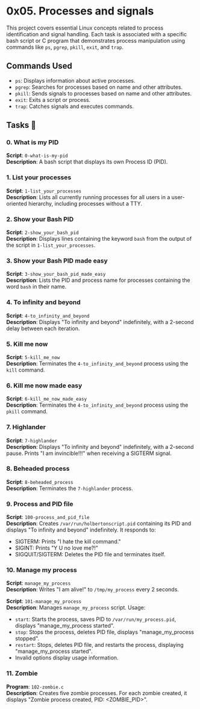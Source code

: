 # 0x05. Processes and signals

This project covers essential Linux concepts related to process identification and signal handling. Each task is associated with a specific bash script or C program that demonstrates process manipulation using commands like `ps`, `pgrep`, `pkill`, `exit`, and `trap`.

## Commands Used

- `ps`: Displays information about active processes.
- `pgrep`: Searches for processes based on name and other attributes.
- `pkill`: Sends signals to processes based on name and other attributes.
- `exit`: Exits a script or process.
- `trap`: Catches signals and executes commands.

## Tasks 📃

### 0. What is my PID
**Script**: `0-what-is-my-pid`  
**Description**: A bash script that displays its own Process ID (PID).

### 1. List your processes
**Script**: `1-list_your_processes`  
**Description**: Lists all currently running processes for all users in a user-oriented hierarchy, including processes without a TTY.

### 2. Show your Bash PID
**Script**: `2-show_your_bash_pid`  
**Description**: Displays lines containing the keyword `bash` from the output of the script in `1-list_your_processes`.

### 3. Show your Bash PID made easy
**Script**: `3-show_your_bash_pid_made_easy`  
**Description**: Lists the PID and process name for processes containing the word `bash` in their name.

### 4. To infinity and beyond
**Script**: `4-to_infinity_and_beyond`  
**Description**: Displays "To infinity and beyond" indefinitely, with a 2-second delay between each iteration.

### 5. Kill me now
**Script**: `5-kill_me_now`  
**Description**: Terminates the `4-to_infinity_and_beyond` process using the `kill` command.

### 6. Kill me now made easy
**Script**: `6-kill_me_now_made_easy`  
**Description**: Terminates the `4-to_infinity_and_beyond` process using the `pkill` command.

### 7. Highlander
**Script**: `7-highlander`  
**Description**: Displays "To infinity and beyond" indefinitely, with a 2-second pause. Prints "I am invincible!!!" when receiving a SIGTERM signal.

### 8. Beheaded process
**Script**: `8-beheaded_process`  
**Description**: Terminates the `7-highlander` process.

### 9. Process and PID file
**Script**: `100-process_and_pid_file`  
**Description**: Creates `/var/run/holbertonscript.pid` containing its PID and displays "To infinity and beyond" indefinitely. It responds to:
- SIGTERM: Prints "I hate the kill command."
- SIGINT: Prints "Y U no love me?!"
- SIGQUIT/SIGTERM: Deletes the PID file and terminates itself.

### 10. Manage my process
**Script**: `manage_my_process`  
**Description**: Writes "I am alive!" to `/tmp/my_process` every 2 seconds.

**Script**: `101-manage_my_process`  
**Description**: Manages `manage_my_process` script. Usage:
- `start`: Starts the process, saves PID to `/var/run/my_process.pid`, displays "manage_my_process started".
- `stop`: Stops the process, deletes PID file, displays "manage_my_process stopped".
- `restart`: Stops, deletes PID file, and restarts the process, displaying "manage_my_process started".
- Invalid options display usage information.

### 11. Zombie
**Program**: `102-zombie.c`  
**Description**: Creates five zombie processes. For each zombie created, it displays "Zombie process created, PID: <ZOMBIE_PID>".
